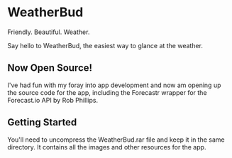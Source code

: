 # WeatherBud
Friendly. Beautiful. Weather.

Say hello to WeatherBud, the easiest way to glance at the weather.

## Now Open Source!
I've had fun with my foray into app development and now am opening up the source code for the app, including the
Forecastr wrapper for the Forecast.io API by Rob Phillips.

## Getting Started
You'll need to uncompress the WeatherBud.rar file and keep it in the same directory. It contains all the images and other resources for the app.
